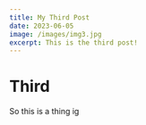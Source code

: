 ```yaml
---
title: My Third Post
date: 2023-06-05
image: /images/img3.jpg
excerpt: This is the third post!
---
```



# Third

So this is a thing ig